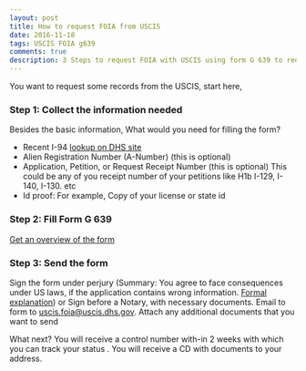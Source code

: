```yaml
---
layout: post
title: How to request FOIA from USCIS
date: 2016-11-18
tags: USCIS FOIA g639
comments: true
description: 3 Steps to request FOIA with USCIS using form G 639 to request immigration records
---
```

You want to request some records from the USCIS, start here,

### Step 1: Collect the information needed

Besides the basic information, What would you need for filling the form?
* Recent I-94
[lookup on DHS site](https://i94.cbp.dhs.gov/I94/#/recent-search)
* Alien Registration Number (A-Number) (this is optional)
* Application, Petition, or Request Receipt Number (this is optional)
This could be any of you receipt number of your petitions like H1b I-129, I-140, I-130. etc
* Id proof: For example, Copy of your license or state id

### Step 2: Fill Form G 639
[Get an overview of the form](/posts/g-639-form-basics)

### Step 3: Send the form
Sign the form under perjury (Summary: You agree to face consequences under US laws, if the application contains wrong information. [Formal explanation](https://www.uscis.gov/tools/glossary/declaration-under-penalty-perjury))
or Sign before a Notary, with necessary documents.
Email to form to uscis.foia@uscis.dhs.gov. Attach any additional documents that you want to send

What next?
You will receive a control number with-in 2 weeks with which you can track your status <here>.
You will receive a CD with documents to your address.

